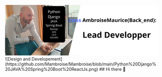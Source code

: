 <img src=https://github.com/Mambroise/Mambroise/blob/main/Python%20Django%20JAVA%20Spring%20Boot%20ReactJs.png alt= profile banner/>
![Design and Developement](https://github.com/Mambroise/Mambroise/blob/main/Python%20Django%20JAVA%20Spring%20Boot%20ReactJs.png)
## Hi there 👋
<!--
**Mambroise/Mambroise** is a ✨ _special_ ✨ repository because its `README.md` (this file) appears on your GitHub profile.

Here are some ideas to get you started:

- 🔭 I’m currently working on ...
- 🌱 I’m currently learning ...
- 👯 I’m looking to collaborate on ...
- 🤔 I’m looking for help with ...
- 💬 Ask me about ...
- 📫 How to reach me: ...
- 😄 Pronouns: ...
- ⚡ Fun fact: ...
-->
[![Anurag's GitHub stats](https://github-readme-stats.vercel.app/api?username=Mambroise)](https://github.com/anuraghazra/github-readme-stats)
